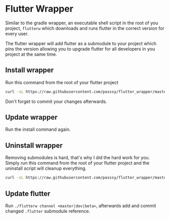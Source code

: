 # Flutter Wrapper

Similar to the gradle wrapper, an executable shell script in the root of you project, `flutterw` which downloads and runs flutter in the correct version for every user.

The flutter wrapper will add flutter as a submodule to your project which pins the version allowing you to upgrade flutter for all developers in you project at the same time.

## Install wrapper

Run this command from the root of your flutter project

```bash
curl -sL https://raw.githubusercontent.com/passsy/flutter_wrapper/master/install.sh | bash -
```
Don't forget to commit your changes afterwards.

## Update wrapper

Run the install command again.

## Uninstall wrapper

Removing submodules is hard, that's why I did the hard work for you.
Simply run this command from the root of your flutter project and the uninstall script will cleanup everything.

```bash
curl -sL https://raw.githubusercontent.com/passsy/flutter_wrapper/master/uninstall.sh | bash -
```

## Update flutter

Run `./flutterw channel <master|dev|beta>`, afterwards add and commit changed `.flutter` submodule reference.
